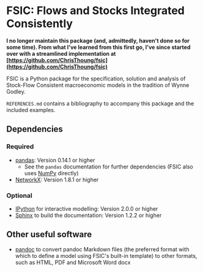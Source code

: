 # FSIC: Flows and Stocks Integrated Consistently

**I no longer maintain this package (and, admittedly, haven't done so for some
time). From what I've learned from this first go, I've since started over with
a streamlined implementation at
[https://github.com/ChrisThoung/fsic](https://github.com/ChrisThoung/fsic)**

FSIC is a Python package for the specification, solution and analysis of
Stock-Flow Consistent macroeconomic models in the tradition of Wynne Godley.

`REFERENCES.md` contains a bibliography to accompany this package and the
included examples.

## Dependencies

### Required

* [pandas](http://pandas.pydata.org/):
  Version 0.14.1 or higher
	* See the `pandas` documentation for further dependencies
	  (FSIC also uses [NumPy](http://www.numpy.org/) directly)
* [NetworkX](http://networkx.github.io/):
  Version 1.8.1 or higher

### Optional

* [IPython](http://ipython.org/) for interactive modelling:
  Version 2.0.0 or higher
* [Sphinx](http://sphinx-doc.org/) to build the documentation:
  Version 1.2.2 or higher

## Other useful software

* [pandoc](http://johnmacfarlane.net/pandoc/) to convert pandoc Markdown files
  (the preferred format with which to define a model using FSIC's built-in
  template) to other formats, such as HTML, PDF and Microsoft Word docx
